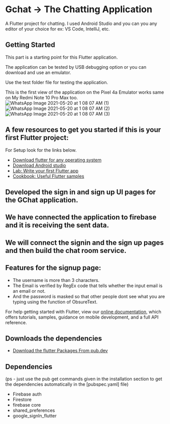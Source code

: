 # Gchat -> The Chatting Application

A Flutter project for chatting. I used Android Studio and you can you any editor of your choice for ex: VS Code, IntelliJ, etc.

## Getting Started

This part is a starting point for this Flutter application.

The application can be tested by USB debugging option or you can download and use an emulator.

Use the test folder file for testing the application.

This is the first view of the application on the Pixel 4a Emulator works same on My Redmi Note 10 Pro Max too.
![WhatsApp Image 2021-05-20 at 1 08 07 AM (1)](https://user-images.githubusercontent.com/43877199/119232518-21d8ee80-bb43-11eb-895a-04a0164db6b9.jpeg) ![WhatsApp Image 2021-05-20 at 1 08 07 AM (2)](https://user-images.githubusercontent.com/43877199/119232545-361ceb80-bb43-11eb-8100-d023ab9c2264.jpeg)
![WhatsApp Image 2021-05-20 at 1 08 07 AM (3)](https://user-images.githubusercontent.com/43877199/119232616-741a0f80-bb43-11eb-8d36-b2b77f55caec.jpeg)




## A few resources to get you started if this is your first Flutter project:
For Setup look for the links below.
- [Download flutter for any operating system](https://flutter.dev/docs/get-started/install)
- [Download Android studio](https://developer.android.com/studio)
- [Lab: Write your first Flutter app](https://flutter.dev/docs/get-started/codelab)
- [Cookbook: Useful Flutter samples](https://flutter.dev/docs/cookbook)

## Developed the sign in and sign up UI pages for the GChat application.
## We have connected the application to firebase and it is receiving the sent data.
## We will connect the signin and the sign up pages and then build the chat room service. 


## Features for the signup page:
- The username is more than 3 characters.
- The Email is verified by RegEx code that tells whether the input email is an email or not.
- And the password is masked so that other people dont see what you are typing using the function of ObsureText.

For help getting started with Flutter, view our
[online documentation](https://flutter.dev/docs), which offers tutorials,
samples, guidance on mobile development, and a full API reference.

## Downloads the dependencies
- [Download the flutter Packages From pub.dev](https://pub.dev/)

## Dependencies
(ps - just use the pub get commands given in the installation section to get the dependencies automatically in the [pubspec.yaml] file)
- Firebase auth
- Firestore
- firebase core
- shared_preferences
- google_signIn_flutter
